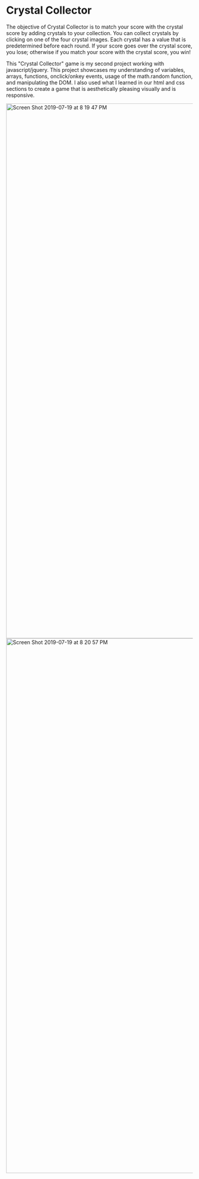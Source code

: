 # Crystal Collector

The objective of Crystal Collector is to match your score with the crystal score by adding crystals to your collection. You can collect crystals by clicking on one of the four crystal images. Each crystal has a value that is predetermined before each round. If your score goes over the crystal score, you lose; otherwise if you match your score with the crystal score, you win!

This "Crystal Collector" game is my second project working with javascript/jquery. This project showcases my understanding of variables, arrays, functions, onclick/onkey events, usage of the math.random function, and manipulating the DOM. I also used what I learned in our html and css sections to create a game that is aesthetically pleasing visually and is responsive.

<img width="1440" alt="Screen Shot 2019-07-19 at 8 19 47 PM" src="https://user-images.githubusercontent.com/50184318/61573375-954ed800-aa62-11e9-96d9-549c37f6da2a.png">

<img width="1440" alt="Screen Shot 2019-07-19 at 8 20 57 PM" src="https://user-images.githubusercontent.com/50184318/61573387-b7e0f100-aa62-11e9-8c64-d2682ce9293d.png">
